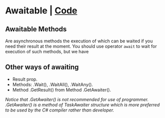 # Awaitable | [Code]()

## Awaitable Methods

Are asynchronous methods the execution of which can be waited if you need their result at the moment. You should use operator `await` to wait for execution of such methods, but we have

## Other ways of awaiting

- Result prop.
- Methods: .Wait(), .WaitAll(), .WaitAny().
- Method .GetResult() from Method .GetAwaiter().

_Notice that .GetAwaiter() is not recommended for use of programmer. .GetAwaiter() is a method of TaskAwaiter structure which is more preferred to be used by the C# compiler rather than developer._
